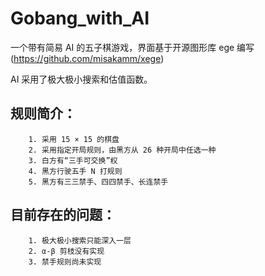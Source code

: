Gobang_with_AI
=====
一个带有简易 AI 的五子棋游戏，界面基于开源图形库 ege 编写(https://github.com/misakamm/xege)

AI 采用了极大极小搜索和估值函数。

规则简介：
-----------------------------------

        1. 采用 15 × 15 的棋盘
        2. 采用指定开局规则，由黑方从 26 种开局中任选一种
        3. 白方有“三手可交换”权
        4. 黑方行驶五手 N 打规则
        5. 黑方有三三禁手、四四禁手、长连禁手

目前存在的问题：
-----------------------------------

        1. 极大极小搜索只能深入一层
        2. α-β 剪枝没有实现
        3. 禁手规则尚未实现

